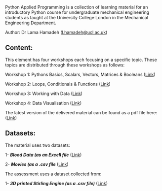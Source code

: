 Python Applied Programming is a collection of learning material for an introductory Python course for undergraduate mechanical engineering students as taught at the University College London in the Mechanical Engineering Department.

Author: Dr Lama Hamadeh (l.hamadeh@ucl.ac.uk)

Content:
--------
This element has four workshops each focusing on a specific topic. These topics are distributed through these workshops as follows:

Workshop 1: Pythons Basics, Scalars, Vectors, Matrices & Booleans ([Link](https://github.com/LamaHamadeh/AppliedProgramming/blob/main/Jupyter%20Notebook%20Code/Pythons%20Basics%2C%20Scalars%2C%20Vectors%2C%20Matrices%20%26%20Booleans_W1.ipynb))

Workshop 2: Loops, Conditionals & Functions ([Link](https://github.com/LamaHamadeh/AppliedProgramming/blob/main/Jupyter%20Notebook%20Code/Loops%2C%20Conditionals%20%26%20Functions_W2.ipynb))

Workshop 3: Working with Data ([Link](https://github.com/LamaHamadeh/AppliedProgramming/blob/main/Jupyter%20Notebook%20Code/Working%20with%20Data_W3.ipynb))

Workshop 4: Data Visualisation ([Link](https://github.com/LamaHamadeh/AppliedProgramming/blob/main/Jupyter%20Notebook%20Code/Data%20Visualisation_W4.ipynb))

The latest version of the delivered material can be found as a pdf file here: ([Link](https://github.com/LamaHamadeh/AppliedProgramming/blob/main/Introduction_to_Python.pdf))

Datasets:
---------
The material uses two datasets:

1- ***Blood Data (as an Excell file*** ([Link](https://github.com/LamaHamadeh/AppliedProgramming/blob/main/DataSets/BloodData.xls))

2- ***Movies (as a .csv file*** ([Link](https://github.com/LamaHamadeh/AppliedProgramming/blob/main/DataSets/movies.csv))

The assessment uses a dataset collected from:

1- ***3D printed Stirling Engine (as a .csv file)*** ([Link](https://github.com/LamaHamadeh/AppliedProgramming/blob/main/DataSets/stirlingengineoutput1.csv))

